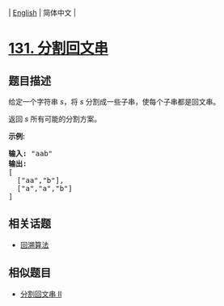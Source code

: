 
| [English](README_EN.md) | 简体中文 |

# [131. 分割回文串](https://leetcode-cn.com/problems/palindrome-partitioning/)

## 题目描述

<p>给定一个字符串 <em>s</em>，将<em> s </em>分割成一些子串，使每个子串都是回文串。</p>

<p>返回 <em>s</em> 所有可能的分割方案。</p>

<p><strong>示例:</strong></p>

<pre><strong>输入:</strong>&nbsp;&quot;aab&quot;
<strong>输出:</strong>
[
  [&quot;aa&quot;,&quot;b&quot;],
  [&quot;a&quot;,&quot;a&quot;,&quot;b&quot;]
]</pre>


## 相关话题

- [回溯算法](https://leetcode-cn.com/tag/backtracking)

## 相似题目

- [分割回文串 II](../palindrome-partitioning-ii/README.md)

